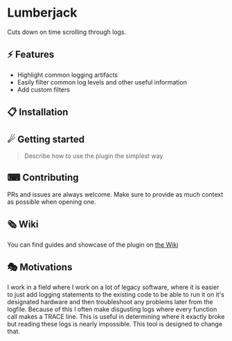 # Lumberjack

Cuts down on time scrolling through logs.

## ⚡️ Features

- Highlight common logging artifacts
- Easily filter common log levels and other useful information
- Add custom filters

## 📋 Installation

## ☄ Getting started

> Describe how to use the plugin the simplest way

## ⌨ Contributing

PRs and issues are always welcome. Make sure to provide as much context as
possible when opening one.

## 🗞 Wiki

You can find guides and showcase of the plugin on [the Wiki](https://github.com/GrimOutlook/lumberjack.nvim/wiki)

## 🎭 Motivations

I work in a field where I work on a lot of legacy software, where it is easier
to just add logging statements to the existing code to be able to run it on it's
designated hardware and then troubleshoot any problems later from the logfile.
Because of this I often make disgusting logs where every function call makes
a TRACE line. This is useful in determining where it exactly broke but reading
these logs is nearly impossible. This tool is designed to change that.
